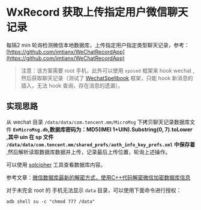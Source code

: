 # WxRecord 获取上传指定用户微信聊天记录

每隔2 min 轮询检测微信本地数据库，上传指定用户指定类型聊天记录，参考：[https://github.com/imtianx/WeChatRecordApp](https://github.com/imtianx/WeChatRecordApp)

> 注意：该方案需要 root 手机，此外可以使用 `xposed` 框架来 hook wechat ,然后获取聊天记录（测试了 [WechatSpellbook](https://github.com/Gh0u1L5/WechatSpellbook) 框架，只能 hook 新消息的插入，无法 hook 查询，存在消息的遗漏）。


## 实现思路

从 wechat 目录 `/data/data/com.tencent.mm/MicroMsg` 下拷贝聊天记录数据库文件 **`EnMicroMsg.db`,数据库密码为：MD5(IMEI 1+UIN).Substring(0, 7).toLower ,其中 uin 在 sp 文件 `/data/data/com.tencent.mm/shared_prefs/auth_info_key_prefs.xml` 中保存着** ,然后解析读取数据库数据并上传，记录最后上传位置，轮询上述操作。

可以使用 [sqlcipher](/tools/wxsqlcipher.exe) 工具查看数据库内容。

参考文章：[微信数据库最新的解密方式，使用C++代码解密微信加密数据库信息](https://www.52pojie.cn/forum.php?mod=viewthread&tid=778496&extra=page%3D1%26filter%3Dauthor%26orderby%3Ddateline)


对于未完全 root 的 手机无法显示 `data` 目录，可以使用下面命令进行授权：

```
adb shell su -c "chmod 777 /data"
```

